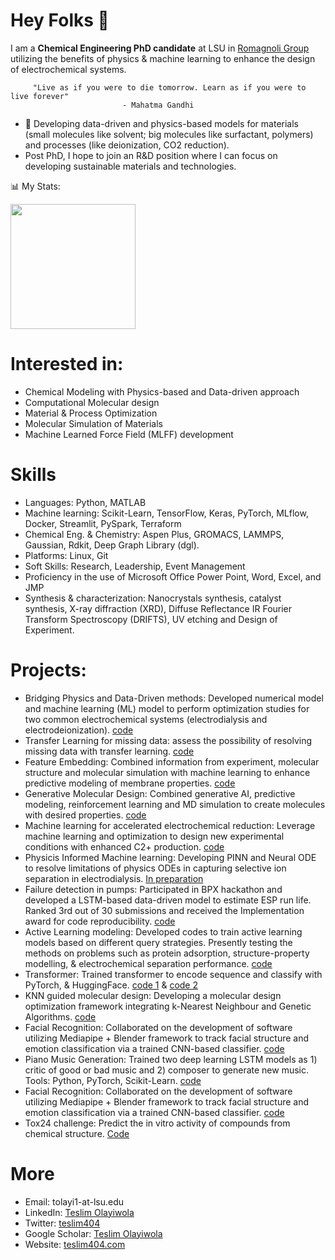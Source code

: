 # Hey Folks 👋
I am a **Chemical Engineering PhD candidate** at LSU in [Romagnoli Group](https://pse.che.lsu.edu/)  utilizing the benefits of physics & machine learning to enhance the design of electrochemical systems. 

         "Live as if you were to die tomorrow. Learn as if you were to live forever" 
                             - Mahatma Gandhi

- 🌱 Developing data-driven and physics-based models for materials (small molecules like solvent; big molecules like surfactant, polymers) and processes (like deionization, CO2 reduction).
- Post PhD, I hope to join an R&D position where I can focus on developing sustainable materials and technologies.

:bar_chart: My Stats: 

<a href="https://git.io/awesome-stats-card">
  <img height=200 align="center" src="https://awesome-github-stats.azurewebsites.net/user-stats/enthusiasticteslim?cardType=octocat&theme=tokyonight&preferLogin=true&card_width=320" />
</a>


# Interested in:
- Chemical Modeling with Physics-based and Data-driven approach
- Computational Molecular design
- Material & Process Optimization
- Molecular Simulation of Materials
- Machine Learned Force Field (MLFF) development

# Skills
- Languages: Python, MATLAB
- Machine learning: Scikit-Learn, TensorFlow, Keras, PyTorch, MLflow, Docker, Streamlit, PySpark, Terraform
- Chemical Eng. & Chemistry: Aspen Plus, GROMACS, LAMMPS, Gaussian, Rdkit, Deep Graph Library (dgl).
- Platforms: Linux, Git
- Soft Skills: Research, Leadership, Event Management
- Proficiency in the use of Microsoft Office Power Point, Word, Excel, and JMP
- Synthesis & characterization: Nanocrystals synthesis, catalyst synthesis, X-ray diffraction (XRD), Diffuse Reflectance IR Fourier Transform Spectroscopy (DRIFTS), UV etching and Design of Experiment.


# Projects:
- Bridging Physics and Data-Driven methods: Developed numerical model and machine learning (ML) model to perform optimization studies for two common electrochemical systems (electrodialysis and electrodeionization). [code](https://github.com/EnthusiasticTeslim/HybridEOS)
- Transfer Learning for missing data: assess the possibility of resolving missing data with transfer learning. [code](https://github.com/EnthusiasticTeslim/ImputeNet)
- Feature Embedding: Combined information from experiment, molecular structure and molecular simulation with machine learning to enhance predictive modeling of membrane properties. [code](https://github.com/ghisha1/ACTC_MD_ML)
- Generative Molecular Design: Combined generative AI, predictive modeling, reinforcement learning and MD simulation to create molecules with desired properties. [code](https://github.com/mnnad/Generative_AI_surfactants_molecules)
- Machine learning for accelerated electrochemical reduction: Leverage machine learning and optimization to design new experimental conditions with enhanced C2+ production. [code](https://github.com/EnthusiasticTeslim/ReductElectro)
- Physicis Informed Machine learning: Developing PINN and Neural ODE to resolve limitations of physics ODEs in capturing selective ion separation in electrodialysis. [In preparation](https://github.com/EnthusiasticTeslim/separationPINN)
- Failure detection in pumps: Participated in BPX hackathon and developed a LSTM-based data-driven model to estimate ESP run life. Ranked 3rd out of 30 submissions and received the Implementation award for code reproducibility. [code](https://github.com/EnthusiasticTeslim/JTK-Challenge)
- Active Learning modeling: Developed codes to train active learning models based on different query strategies. Presently testing the methods on problems such as protein adsorption, structure-property modelling, & electrochemical separation performance. [code](https://github.com/EnthusiasticTeslim/ActiveLearner)
- Transformer: Trained  transformer to encode sequence and classify with PyTorch, & HuggingFace. [code 1](https://github.com/EnthusiasticTeslim/SolutionTransformer) & [code 2](https://github.com/EnthusiasticTeslim/CSC7343-FinalProject/tree/master) 
- KNN guided molecular design: Developing a molecular design optimization framework integrating k-Nearest Neighbour and Genetic Algorithms. [code](https://github.com/EnthusiasticTeslim/knnGuidedDesign)
- Facial Recognition: Collaborated on the development of software utilizing Mediapipe + Blender framework to track facial structure and emotion classification via a trained CNN-based classifier. [code](https://github.com/EnthusiasticTeslim/PianoGen)
- Piano Music Generation: Trained two deep learning LSTM models as 1) critic of good or bad music and 2) composer to generate new music. Tools: Python, PyTorch, Scikit-Learn. [code](https://github.com/EnthusiasticTeslim/PianoGen)
- Facial Recognition: Collaborated on the development of software utilizing Mediapipe + Blender framework to track facial structure and emotion classification via a trained CNN-based classifier. [code](https://github.com/EnthusiasticTeslim/PianoGen)
- Tox24 challenge: Predict the in vitro activity of compounds from chemical structure. [Code](https://github.com/EnthusiasticTeslim/tox24competition)



# More
+ Email: tolayi1-at-lsu.edu
+ LinkedIn: [Teslim Olayiwola](https://www.linkedin.com/in/teslim-olayiwola-58a997123/)
+ Twitter: [teslim404](https://twitter.com/teslim404)
+ Google Scholar: [Teslim Olayiwola](https://scholar.google.com/citations?user=ao5QlMgAAAAJ&hl=en)
+ Website: [teslim404.com](https://teslim404.com/) 

